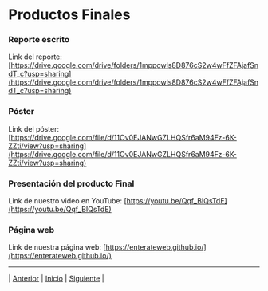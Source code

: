 # Productos Finales

### Reporte escrito

Link del reporte: [https://drive.google.com/drive/folders/1mppowls8D876cS2w4wFfZFAjafSndT_c?usp=sharing](https://drive.google.com/drive/folders/1mppowls8D876cS2w4wFfZFAjafSndT_c?usp=sharing)

### Póster

Link del póster: [https://drive.google.com/file/d/11Ov0EJANwGZLHQSfr6aM94Fz-6K-ZZti/view?usp=sharing](https://drive.google.com/file/d/11Ov0EJANwGZLHQSfr6aM94Fz-6K-ZZti/view?usp=sharing)

### Presentación del producto Final

Link de nuestro video en YouTube: [https://youtu.be/Qqf_BIQsTdE](https://youtu.be/Qqf_BIQsTdE)

### Página web

Link de nuestra página web: [https://enterateweb.github.io/](https://enterateweb.github.io/)






***
| [Anterior](https://github.com/Geovanna-med/Enterate/blob/main/Documentos/Competencias.md#competencias-de-la-asignatura "Anterior") 
| [Inicio](https://github.com/Geovanna-med/Enterate "Inicio") 
| [Siguiente](https://github.com/Geovanna-med/Enterate/blob/main/Documentos/Bit%C3%A1cora.md "Siguiente") |
